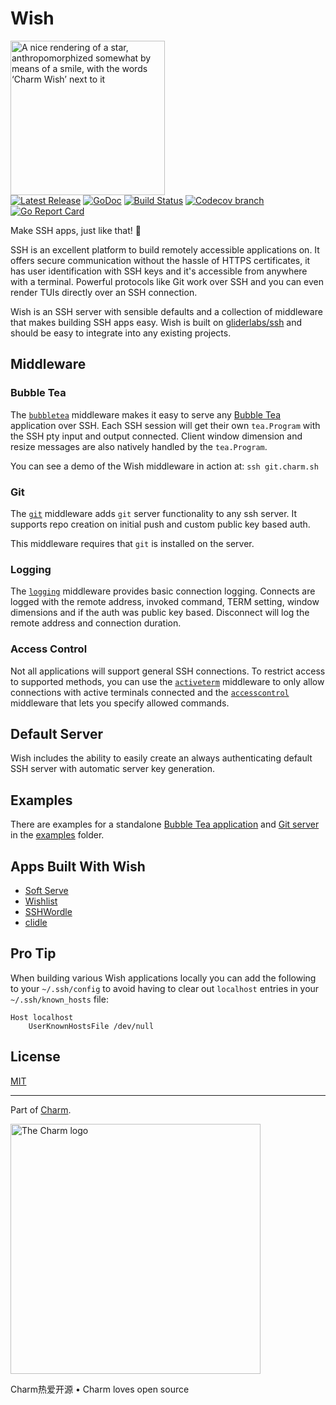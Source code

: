 # Wish

<p>
    <picture>
        <source srcset="https://stuff.charm.sh/wish/wish-header.webp" type="image/webp">
        <img style="width: 247px" src="https://stuff.charm.sh/wish/wish-header.png" alt="A nice rendering of a star, anthropomorphized somewhat by means of a smile, with the words ‘Charm Wish’ next to it">
    </picture><br>
    <a href="https://github.com/charmbracelet/wish/releases"><img src="https://img.shields.io/github/release/charmbracelet/wish.svg" alt="Latest Release"></a>
    <a href="https://pkg.go.dev/github.com/charmbracelet/wish?tab=doc"><img src="https://godoc.org/github.com/golang/gddo?status.svg" alt="GoDoc"></a>
    <a href="https://github.com/charmbracelet/wish/actions"><img src="https://github.com/charmbracelet/wish/workflows/Build/badge.svg" alt="Build Status"></a>
    <a href="https://codecov.io/gh/charmbracelet/wish"><img alt="Codecov branch" src="https://img.shields.io/codecov/c/github/charmbracelet/wish/main.svg"></a>
    <a href="https://goreportcard.com/report/github.com/charmbracelet/wish"><img alt="Go Report Card" src="https://goreportcard.com/badge/github.com/charmbracelet/wish"></a>
</p>


Make SSH apps, just like that! 💫

SSH is an excellent platform to build remotely accessible applications on. It
offers secure communication without the hassle of HTTPS certificates, it has
user identification with SSH keys and it's accessible from anywhere with a
terminal. Powerful protocols like Git work over SSH and you can even render
TUIs directly over an SSH connection.

Wish is an SSH server with sensible defaults and a collection of middleware that
makes building SSH apps easy. Wish is built on [gliderlabs/ssh][gliderlabs/ssh]
and should be easy to integrate into any existing projects.

## Middleware

### Bubble Tea

The [`bubbletea`](bubbletea) middleware makes it easy to serve any
[Bubble Tea][bubbletea] application over SSH. Each SSH session will get their own
`tea.Program` with the SSH pty input and output connected. Client window
dimension and resize messages are also natively handled by the `tea.Program`.

You can see a demo of the Wish middleware in action at: `ssh git.charm.sh`

### Git

The [`git`](git) middleware adds `git` server functionality to any ssh server.
It supports repo creation on initial push and custom public key based auth.

This middleware requires that `git` is installed on the server.

### Logging

The [`logging`](logging)  middleware provides basic connection logging. Connects
are logged with the remote address, invoked command, TERM setting, window
dimensions and if the auth was public key based. Disconnect will log the remote
address and connection duration.

### Access Control

Not all applications will support general SSH connections. To restrict access
to supported methods, you can use the [`activeterm`](activeterm) middleware to
only allow connections with active terminals connected and the
[`accesscontrol`](accesscontrol) middleware that lets you specify allowed
commands.

## Default Server

Wish includes the ability to easily create an always authenticating default SSH
server with automatic server key generation.

## Examples

There are examples for a standalone [Bubble Tea application](examples/bubbletea)
and [Git server](examples/git) in the [examples](examples) folder.

## Apps Built With Wish

* [Soft Serve](https://github.com/charmbracelet/soft-serve)
* [Wishlist](https://github.com/charmbracelet/wishlist)
* [SSHWordle](https://github.com/davidcroda/sshwordle)
* [clidle](https://github.com/ajeetdsouza/clidle)

[bubbletea]: https://github.com/charmbracelet/bubbletea
[gliderlabs/ssh]: https://github.com/gliderlabs/ssh

## Pro Tip

When building various Wish applications locally you can add the following to
your `~/.ssh/config` to avoid having to clear out `localhost` entries in your
`~/.ssh/known_hosts` file:

```
Host localhost
    UserKnownHostsFile /dev/null
```

## License

[MIT](https://github.com/charmbracelet/wish/raw/main/LICENSE)

***

Part of [Charm](https://charm.sh).

<a href="https://charm.sh/"><img alt="The Charm logo" src="https://stuff.charm.sh/charm-badge-unrounded.jpg" width="400"></a>

Charm热爱开源 • Charm loves open source

